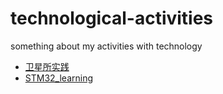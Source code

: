 # technological-activities
something about my activities with technology
* [卫星所实践](/天线的奥秘.md) 
* [STM32_learning](/Stm32的学习.md) 